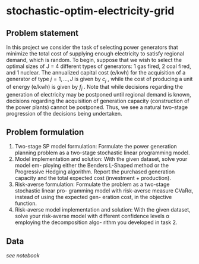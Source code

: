 # stochastic-optim-electricity-grid

## Problem statement

In this project we consider the task of selecting power generators that minimize the total
cost of supplying enough electricity to satisfy regional demand, which is random.
To begin, suppose that we wish to select the optimal sizes of J = 4 different types of
generators: 1 gas fired, 2 coal fired, and 1 nuclear. The annualized capital cost (e/kwh) for
the acquisition of a generator of type $j = 1, ..., J$ is given by $c_j$ , while the cost of producing
a unit of energy (e/kwh) is given by $f_j$ . Note that while decisions regarding the generation
of electricity may be postponed until regional demand is known, decisions regarding the
acquisition of generation capacity (construction of the power plants) cannot be postponed.
Thus, we see a natural two-stage progression of the decisions being undertaken.

## Problem formulation

1. Two-stage SP model formulation: Formulate the power generation planning problem
   as a two-stage stochastic linear programming model.
2. Model implementation and solution: With the given dataset, solve your model em-
   ploying either the Benders L-Shaped method or the Progressive Hedging algorithm.
   Report the purchased generation capacity and the total expected cost (investment +
   production).
3. Risk-averse formulation: Formulate the problem as a two-stage stochastic linear pro-
   gramming model with risk-averse measure CVaRα, instead of using the expected gen-
   eration cost, in the objective function.
4. Risk-averse model implementation and solution: With the given dataset, solve your
   risk-averse model with different confidence levels α employing the decomposition algo-
   rithm you developed in task 2.

## Data

_see notebook_
